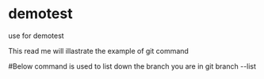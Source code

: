 # demotest
use for demotest

This read me will illastrate the example of git command

#Below command is used to list down the branch you are in
git branch --list
 
